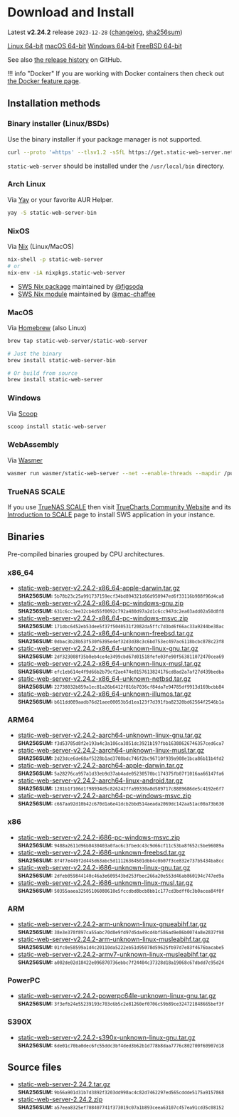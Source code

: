 # Download and Install

Latest **v2.24.2** release `2023-12-28` ([changelog](https://github.com/static-web-server/static-web-server/releases/tag/v2.24.2), [sha256sum](https://github.com/static-web-server/static-web-server/releases/download/v2.24.2/static-web-server-v2.24.2-SHA256SUM))

<div class="featured-downloads">

<a class="md-button md-button-sm" href="https://github.com/static-web-server/static-web-server/releases/download/v2.24.2/static-web-server-v2.24.2-x86_64-unknown-linux-gnu.tar.gz">Linux 64-bit</a> <a class="md-button md-button-sm" href="https://github.com/static-web-server/static-web-server/releases/download/v2.24.2/static-web-server-v2.24.2-x86_64-apple-darwin.tar.gz">macOS 64-bit</a>
<a class="md-button md-button-sm" href="https://github.com/static-web-server/static-web-server/releases/download/v2.24.2/static-web-server-v2.24.2-x86_64-pc-windows-msvc.zip">Windows 64-bit</a>
<a class="md-button md-button-sm" href="https://github.com/static-web-server/static-web-server/releases/download/v2.24.2/static-web-server-v2.24.2-x86_64-unknown-freebsd.tar.gz">FreeBSD 64-bit</a>

</div>

See also [the release history](https://github.com/static-web-server/static-web-server/releases) on GitHub.

!!! info "Docker"
    If you are working with Docker containers then check out [the Docker feature page](https://static-web-server.net/features/docker/).

## Installation methods

### Binary installer (Linux/BSDs)

Use the binary installer if your package manager is not supported.

```sh
curl --proto '=https' --tlsv1.2 -sSfL https://get.static-web-server.net | sh
```

`static-web-server` should be installed under the `/usr/local/bin` directory.

### Arch Linux

Via [Yay](https://github.com/Jguer/yay) or your favorite AUR Helper.

```sh
yay -S static-web-server-bin
```

### NixOS

Via [Nix](https://github.com/NixOS/nix) (Linux/MacOS)

```sh
nix-shell -p static-web-server
# or
nix-env -iA nixpkgs.static-web-server
```

- [SWS Nix package](https://search.nixos.org/packages?show=static-web-server&from=0&size=50&sort=relevance&type=packages&query=static-web-server) maintained by [@figsoda](https://github.com/figsoda)
- [SWS Nix module](https://nixos.wiki/wiki/Static_Web_Server) maintained by [@mac-chaffee](https://github.com/mac-chaffee)

### MacOS

Via [Homebrew](https://brew.sh/) (also Linux)

```sh
brew tap static-web-server/static-web-server

# Just the binary
brew install static-web-server-bin

# Or build from source
brew install static-web-server
```

### Windows

Via [Scoop](https://scoop.sh/)

```powershell
scoop install static-web-server
```

### WebAssembly

Via [Wasmer](https://wasmer.io/wasmer/static-web-server/)

```sh
wasmer run wasmer/static-web-server --net --enable-threads --mapdir /public:/my/host/dir -- --port 8787
```

### TrueNAS SCALE

If you use [TrueNAS SCALE](https://www.truenas.com/truenas-scale/) then visit [TrueCharts Community Website](https://truecharts.org/charts/stable/static-web-server/) and its [Introduction to SCALE](https://truecharts.org/manual/SCALE/guides/scale-intro) page to install SWS application in your instance.  

## Binaries

Pre-compiled binaries grouped by CPU architectures.

### x86_64

- [static-web-server-v2.24.2-x86_64-apple-darwin.tar.gz](https://github.com/static-web-server/static-web-server/releases/download/v2.24.2/static-web-server-v2.24.2-x86_64-apple-darwin.tar.gz)<br>
<small>**SHA256SUM:** `5b78b23c25a991737159ecf34bd894321d66d950947ed6f33116b988f96d4ca8`</small>
- [static-web-server-v2.24.2-x86_64-pc-windows-gnu.zip](https://github.com/static-web-server/static-web-server/releases/download/v2.24.2/static-web-server-v2.24.2-x86_64-pc-windows-gnu.zip)<br>
<small>**SHA256SUM:** `631c6cc3ee32cb4d55f0092c792a480d97a2d1c6cc947dc2ea03add02a50d8f8`</small>
- [static-web-server-v2.24.2-x86_64-pc-windows-msvc.zip](https://github.com/static-web-server/static-web-server/releases/download/v2.24.2/static-web-server-v2.24.2-x86_64-pc-windows-msvc.zip)<br>
<small>**SHA256SUM:** `171dbc6452eb53dee5f37f5040531f2082da5ffc7d3bd6f66ac33a9244be38ac`</small>
- [static-web-server-v2.24.2-x86_64-unknown-freebsd.tar.gz](https://github.com/static-web-server/static-web-server/releases/download/v2.24.2/static-web-server-v2.24.2-x86_64-unknown-freebsd.tar.gz)<br>
<small>**SHA256SUM:** `0dbac3b28b53f530f6395e4ef32d3d38c3c6bd753ec497ac6118bcbc878c23f8`</small>
- [static-web-server-v2.24.2-x86_64-unknown-linux-gnu.tar.gz](https://github.com/static-web-server/static-web-server/releases/download/v2.24.2/static-web-server-v2.24.2-x86_64-unknown-linux-gnu.tar.gz)<br>
<small>**SHA256SUM:** `2df323008f35b0eb4ce4e3499cbd67d01518fefe03fe90f563811072470cea69`</small>
- [static-web-server-v2.24.2-x86_64-unknown-linux-musl.tar.gz](https://github.com/static-web-server/static-web-server/releases/download/v2.24.2/static-web-server-v2.24.2-x86_64-unknown-linux-musl.tar.gz)<br>
<small>**SHA256SUM:** `efc1eb614e4f9d66b2b79cf2ae474e0157613824176cd8ad2a7af27d439bedba`</small>
- [static-web-server-v2.24.2-x86_64-unknown-netbsd.tar.gz](https://github.com/static-web-server/static-web-server/releases/download/v2.24.2/static-web-server-v2.24.2-x86_64-unknown-netbsd.tar.gz)<br>
<small>**SHA256SUM:** `22738032b859a1ec81a26b6412f816b7036cf84da7e94785df9913d169bcbb84`</small>
- [static-web-server-v2.24.2-x86_64-unknown-illumos.tar.gz](https://github.com/static-web-server/static-web-server/releases/download/v2.24.2/static-web-server-v2.24.2-x86_64-unknown-illumos.tar.gz)<br>
<small>**SHA256SUM:** `b611dd089aadb76d21aee00053b5d1ea123f7d391fba82320bd62564f2546b1a`</small>

### ARM64

- [static-web-server-v2.24.2-aarch64-unknown-linux-gnu.tar.gz](https://github.com/static-web-server/static-web-server/releases/download/v2.24.2/static-web-server-v2.24.2-aarch64-unknown-linux-gnu.tar.gz)<br>
<small>**SHA256SUM:** `f3d53785d8f2e193a4c3a106ca3851dc3921b197fbb16388626746357ced6ca7`</small>
- [static-web-server-v2.24.2-aarch64-unknown-linux-musl.tar.gz](https://github.com/static-web-server/static-web-server/releases/download/v2.24.2/static-web-server-v2.24.2-aarch64-unknown-linux-musl.tar.gz)<br>
<small>**SHA256SUM:** `2d23dce6de68af5228b1ad3708bdc746f2bc96710f939a908e1bca86b11b4fd2`</small>
- [static-web-server-v2.24.2-aarch64-apple-darwin.tar.gz](https://github.com/static-web-server/static-web-server/releases/download/v2.24.2/static-web-server-v2.24.2-aarch64-apple-darwin.tar.gz)<br>
<small>**SHA256SUM:** `5a28276ca957a1d33eb9d37ab4ade05230570bc174375fb07f1016aa66147fa6`</small>
- [static-web-server-v2.24.2-aarch64-linux-android.tar.gz](https://github.com/static-web-server/static-web-server/releases/download/v2.24.2/static-web-server-v2.24.2-aarch64-linux-android.tar.gz)<br>
<small>**SHA256SUM:** `1281b1f106d1f98934d5c826242ffa99330a8d589717c8889686de5c4192e6f7`</small>
- [static-web-server-v2.24.2-aarch64-pc-windows-msvc.zip](https://github.com/static-web-server/static-web-server/releases/download/v2.24.2/static-web-server-v2.24.2-aarch64-pc-windows-msvc.zip)<br>
<small>**SHA256SUM:** `c667aa92d10b42c670d1a6e41dcb2bbd514aeada2069dc142aa51ac00a73b630`</small>

### x86

- [static-web-server-v2.24.2-i686-pc-windows-msvc.zip](https://github.com/static-web-server/static-web-server/releases/download/v2.24.2/static-web-server-v2.24.2-i686-pc-windows-msvc.zip)<br>
<small>**SHA256SUM:** `9488a2611d96b8430403a0fac6c3fbedc43c9d66cf11c53ba8f652c5be96089a`</small>
- [static-web-server-v2.24.2-i686-unknown-freebsd.tar.gz](https://github.com/static-web-server/static-web-server/releases/download/v2.24.2/static-web-server-v2.24.2-i686-unknown-freebsd.tar.gz)<br>
<small>**SHA256SUM:** `8f4f7e449f2d445d63abc5d11126364501dbb4c0b07f3ce832e737b5434ba8cc`</small>
- [static-web-server-v2.24.2-i686-unknown-linux-gnu.tar.gz](https://github.com/static-web-server/static-web-server/releases/download/v2.24.2/static-web-server-v2.24.2-i686-unknown-linux-gnu.tar.gz)<br>
<small>**SHA256SUM:** `2dfeb059844140c46a3e609543bd253fbec266a20e553d46ab860194c747ed9a`</small>
- [static-web-server-v2.24.2-i686-unknown-linux-musl.tar.gz](https://github.com/static-web-server/static-web-server/releases/download/v2.24.2/static-web-server-v2.24.2-i686-unknown-linux-musl.tar.gz)<br>
<small>**SHA256SUM:** `50355aaea32505106080610e5fccdbd8bcb8bb1c177cd3bdff0c3b0acea84f0f`</small>

### ARM

- [static-web-server-v2.24.2-arm-unknown-linux-gnueabihf.tar.gz](https://github.com/static-web-server/static-web-server/releases/download/v2.24.2/static-web-server-v2.24.2-arm-unknown-linux-gnueabihf.tar.gz)<br>
<small>**SHA256SUM:** `38e3e378f897ca55abc70d8e9fd97d5da49cd4bf586ad9e86b0074a8e2837f98`</small>
- [static-web-server-v2.24.2-arm-unknown-linux-musleabihf.tar.gz](https://github.com/static-web-server/static-web-server/releases/download/v2.24.2/static-web-server-v2.24.2-arm-unknown-linux-musleabihf.tar.gz)<br>
<small>**SHA256SUM:** `01fc0e58599a1d4c20110da5222eb51d95078d59625fb97d7e83f4676bacabe5`</small>
- [static-web-server-v2.24.2-armv7-unknown-linux-musleabihf.tar.gz](https://github.com/static-web-server/static-web-server/releases/download/v2.24.2/static-web-server-v2.24.2-armv7-unknown-linux-musleabihf.tar.gz)<br>
<small>**SHA256SUM:** `a002de02d18422e096870736ebbc7f24404c37328d18a19068c67dbdd7c95d24`</small>

### PowerPC

- [static-web-server-v2.24.2-powerpc64le-unknown-linux-gnu.tar.gz](https://github.com/static-web-server/static-web-server/releases/download/v2.24.2/static-web-server-v2.24.2-powerpc64le-unknown-linux-gnu.tar.gz)<br>
<small>**SHA256SUM:** `3f3efb24e55239193c703c6b5c2e81260ef0706c59b89ce324721848665bef3f`</small>

### S390X

- [static-web-server-v2.24.2-s390x-unknown-linux-gnu.tar.gz](https://github.com/static-web-server/static-web-server/releases/download/v2.24.2/static-web-server-v2.24.2-s390x-unknown-linux-gnu.tar.gz)<br>
<small>**SHA256SUM:** `6de01c70ba0dec6fc55ddc3bf4ded3b62b1d778b8daa7776c802700f60907d18`</small>

## Source files

- [static-web-server-2.24.2.tar.gz](https://github.com/static-web-server/static-web-server/archive/refs/tags/v2.24.2.tar.gz)<br>
<small>**SHA256SUM:** `9b56a901d31b7d3892f3203dd998ac4c82d7462297ed565cddde5175a9157868`</small>
- [static-web-server-2.24.2.zip](https://github.com/static-web-server/static-web-server/archive/refs/tags/v2.24.2.zip)<br>
<small>**SHA256SUM:** `a57eea8325ef708407741f373019c07a1b893ceea63107c457ea91cd35c08152`</small>
